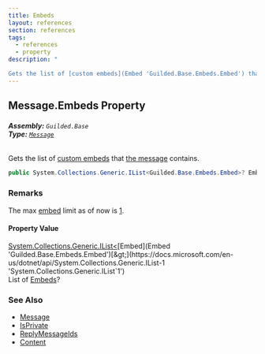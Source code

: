 ```yaml
---
title: Embeds
layout: references
section: references
tags:
  - references
  - property
description: "

Gets the list of [custom embeds](Embed 'Guilded.Base.Embeds.Embed') that [the message](Message 'Guilded.Base.Content.Message') contains."
---
```


## Message.Embeds Property
###### **Assembly:** `Guilded.Base`<br/>**Type:** [`Message`](Message 'Guilded.Base.Content.Message')

Gets the list of [custom embeds](Embed 'Guilded.Base.Embeds.Embed') that [the message](Message 'Guilded.Base.Content.Message') contains.

```csharp
public System.Collections.Generic.IList<Guilded.Base.Embeds.Embed>? Embeds { get; }
```

### Remarks
  
The max [embed](Embed 'Guilded.Base.Embeds.Embed') limit as of now is [1](Message.EmbedLimit 'Guilded.Base.Content.Message.EmbedLimit').

#### Property Value
[System.Collections.Generic.IList&lt;](https://docs.microsoft.com/en-us/dotnet/api/System.Collections.Generic.IList-1 'System.Collections.Generic.IList`1')[Embed](Embed 'Guilded.Base.Embeds.Embed')[&gt;](https://docs.microsoft.com/en-us/dotnet/api/System.Collections.Generic.IList-1 'System.Collections.Generic.IList`1')  
List of [Embeds](Message.Embeds 'Guilded.Base.Content.Message.Embeds')?

### See Also
- [Message](Message 'Guilded.Base.Content.Message')
- [IsPrivate](Message.IsPrivate 'Guilded.Base.Content.Message.IsPrivate')
- [ReplyMessageIds](Message.ReplyMessageIds 'Guilded.Base.Content.Message.ReplyMessageIds')
- [Content](Message.Content 'Guilded.Base.Content.Message.Content')